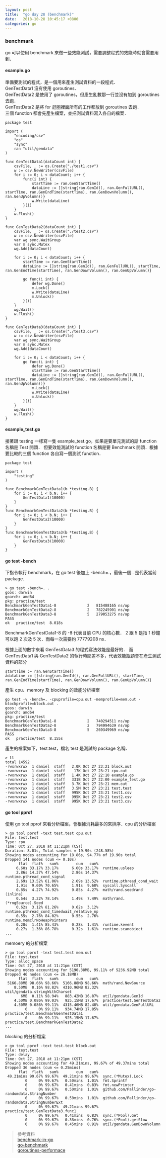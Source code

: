 ```yaml
---
layout: post
title:  "go day 28 (benchmark)"
date:   2018-10-28 10:45:17 +0800
categories: go
---
```


### benchmark
go 可以使用 benchmark 來做一些效能測試，需要調整程式的效能時就會需要用到．

#### example.go
準備要測試的程式，是一個用來產生測試資料的一段程式．  
GenTestData1 沒有使用 goroutines．  
GenTestData2 是使用了 goroutines，但產生亂數那一行並沒有加到 goroutines 去跑．  
GenTestData2 是將 for 迴圈裡面所有的工作都放到 goroutines 去跑．  
三個 function 都會先產生檔案，並把測試資料寫入各自的檔案．  

```
package test

import (
	"encoding/csv"
	"os"
	"sync"
	ran "util/gendata"
)

func GenTestData1(dataCount int) {
	csvFile, _ := os.Create("./test1.csv")
	w := csv.NewWriter(csvFile)
	for i := 0; i < dataCount; i++ {
		func(i int) {
			startTime := ran.GenStartTime()
			dataLine := []string{ran.GenId(), ran.GenFullURL(), startTime, ran.GenEndTime(startTime), ran.GenDownVolumn(), ran.GenUpVolumn()}
			w.Write(dataLine)
		}(i)
	}
	w.Flush()
}

func GenTestData2(dataCount int) {
	csvFile, _ := os.Create("./test2.csv")
	w := csv.NewWriter(csvFile)
	var wg sync.WaitGroup
	var m sync.Mutex
	wg.Add(dataCount)

	for i := 0; i < dataCount; i++ {
		startTime := ran.GenStartTime()
		dataLine := []string{ran.GenId(), ran.GenFullURL(), startTime, ran.GenEndTime(startTime), ran.GenDownVolumn(), ran.GenUpVolumn()}

		go func(i int) {
			defer wg.Done()
			m.Lock()
			w.Write(dataLine)
			m.Unlock()
		}(i)
	}
	wg.Wait()
	w.Flush()
}

func GenTestData3(dataCount int) {
	csvFile, _ := os.Create("./test3.csv")
	w := csv.NewWriter(csvFile)
	var wg sync.WaitGroup
	var m sync.Mutex
	wg.Add(dataCount)

	for i := 0; i < dataCount; i++ {
		go func(i int) {
			defer wg.Done()
			startTime := ran.GenStartTime()
			dataLine := []string{ran.GenId(), ran.GenFullURL(), startTime, ran.GenEndTime(startTime), ran.GenDownVolumn(), ran.GenUpVolumn()}
			m.Lock()
			w.Write(dataLine)
			m.Unlock()
		}(i)
	}
	wg.Wait()
	w.Flush()
}

```

#### example_test.go

接著跟 testing 一樣寫一隻 example_test.go，如果是要單元測試的話 function 名稱是 Test 開頭．
但要效能測試的 function 名稱是要 Benchmark 開頭．根據要比較的三個 function 各自寫一個測試 function．  

```
package test

import (
	"testing"
)

func BenchmarkGenTestData1(b *testing.B) {
	for i := 0; i < b.N; i++ {
		GenTestData1(10000)
	}
}
func BenchmarkGenTestData2(b *testing.B) {
	for i := 0; i < b.N; i++ {
		GenTestData2(10000)
	}
}
func BenchmarkGenTestData3(b *testing.B) {
	for i := 0; i < b.N; i++ {
		GenTestData3(10000)
	}
}

```

#### go test -bench

下指令執行 benchmark，在 go test 後加上 -bench=.，最後一個 . 是代表當前 package．  

```
> go test -bench=. .
goos: darwin
goarch: amd64
pkg: practice/test
BenchmarkGenTestData1-8              2   815488165 ns/op
BenchmarkGenTestData2-8              2   782245901 ns/op
BenchmarkGenTestData3-8              5   279053275 ns/op
PASS
ok   practice/test  8.018s
```

BenchmarkGenTestData1-8 的 -8 代表目前 CPU 的核心數．
2 跟 5 是指 1 秒鐘可以跑 2 次及 5 次．而每一次需要約 77779208 ns．

根據上面的數字來看 GenTestData3 的程式寫法效能是最好的．
而 GenTestData1 與 GenTestData2 的執行時間差不多，代表效能瓶頸會在產生測試資料的部分  

```
startTime := ran.GenStartTime()
ådataLine := []string{ran.GenId(), ran.GenFullURL(), startTime, ran.GenEndTime(startTime), ran.GenDownVolumn(), ran.GenUpVolumn()}
```

產生 cpu、memory 及 blocking 的效能分析檔案  

```
go test -v -bench=. -cpuprofile=cpu.out -memprofile=mem.out -blockprofile=block.out .
goos: darwin
goarch: amd64
pkg: practice/test
BenchmarkGenTestData1-8              2   740294511 ns/op
BenchmarkGenTestData2-8              2   794994639 ns/op
BenchmarkGenTestData3-8              5   269349969 ns/op
PASS
ok   practice/test  8.155s
```

產生的檔案如下，test.test，檔名 test 是測試的 package 名稱．  

```
> ll
total 14592
-rwxrwxrwx  1 daniel  staff   2.0K Oct 27 23:21 block.out
-rwxrwxrwx  1 daniel  staff    17K Oct 27 23:21 cpu.out
-rwxrwxrwx  1 daniel  staff   1.4K Oct 27 22:10 example.go
-rwxrwxrwx  1 daniel  staff   331B Oct 27 22:00 example_test.go
-rwxrwxrwx  1 daniel  staff   3.7K Oct 27 23:21 mem.out
-rwxrwxrwx  1 daniel  staff   3.5M Oct 27 23:21 test.test
-rwxrwxrwx  1 daniel  staff   995K Oct 27 23:21 test1.csv
-rwxrwxrwx  1 daniel  staff   995K Oct 27 23:21 test2.csv
-rwxrwxrwx  1 daniel  staff   995K Oct 27 23:21 test3.csv
```

#### go tool pprof
使用 go tool pprof 來看分析檔案，會根據消耗最多的來排序．cpu 的分析檔案  
```
> go tool pprof -text test.test cpu.out
File: test.test
Type: cpu
Time: Oct 27, 2018 at 11:21pm (CST)
Duration: 8.01s, Total samples = 19.90s (248.58%)
Showing nodes accounting for 18.86s, 94.77% of 19.90s total
Dropped 141 nodes (cum <= 0.10s)
      flat  flat%   sum%        cum   cum%
     6.60s 33.17% 33.17%      6.60s 33.17%  runtime.usleep
     2.86s 14.37% 47.54%      2.86s 14.37%  runtime.pthread_cond_signal
     2.69s 13.52% 61.06%      2.69s 13.52%  runtime.pthread_cond_wait
     1.91s  9.60% 70.65%      1.91s  9.60%  syscall.Syscall
     0.85s  4.27% 74.92%      0.85s  4.27%  math/rand.seedrand (inline)
     0.64s  3.22% 78.14%      1.49s  7.49%  math/rand.(*rngSource).Seed
     0.62s  3.12% 81.26%      0.62s  3.12%  runtime.pthread_cond_timedwait_relative_np
     0.55s  2.76% 84.02%      0.55s  2.76%  runtime.memclrNoHeapPointers
     0.28s  1.41% 85.43%      0.28s  1.41%  runtime.kevent
     0.27s  1.36% 86.78%      0.32s  1.61%  runtime.scanobject
...
```
memoery 的分析檔案  

```
> go tool pprof -text test.test mem.out
File: test.test
Type: alloc_space
Time: Oct 27, 2018 at 11:21pm (CST)
Showing nodes accounting for 5190.38MB, 99.11% of 5236.92MB total
Dropped 46 nodes (cum <= 26.18MB)
      flat  flat%   sum%        cum   cum%
 5166.88MB 98.66% 98.66%  5166.88MB 98.66%  math/rand.NewSource
    8.50MB  0.16% 98.82%  4310.96MB 82.32%  util/gendata.stringWithCharset
       6MB  0.11% 98.94%   883.42MB 16.87%  util/gendata.GenId
    4.50MB 0.086% 99.03%   925.15MB 17.67%  practice/test.GenTestData2
    4.50MB 0.086% 99.11%  4315.46MB 82.40%  util/gendata.GenFullURL
         0     0% 99.11%   934.74MB 17.85%  practice/test.BenchmarkGenTestData1
         0     0% 99.11%   925.15MB 17.67%  practice/test.BenchmarkGenTestData2
...
```

blocking 的分析檔案  

```
> go tool pprof -text test.test block.out
File: test.test
Type: delay
Time: Oct 27, 2018 at 11:21pm (CST)
Showing nodes accounting for 49.21mins, 99.67% of 49.37mins total
Dropped 36 nodes (cum <= 0.25mins)
      flat  flat%   sum%        cum   cum%
 49.21mins 99.67% 99.67%  49.21mins 99.67%  sync.(*Mutex).Lock
         0     0% 99.67%   0.50mins  1.01%  fmt.Sprintf
         0     0% 99.67%   0.41mins  0.83%  fmt.newPrinter
         0     0% 99.67%   0.50mins  1.01%  github.com/Pallinder/go-randomdata.StringNumber
         0     0% 99.67%   0.50mins  1.01%  github.com/Pallinder/go-randomdata.StringNumberExt
         0     0% 99.67%  49.21mins 99.67%  practice/test.GenTestData3.func1
         0     0% 99.67%   0.41mins  0.83%  sync.(*Pool).Get
         0     0% 99.67%   0.38mins  0.76%  sync.(*Pool).getSlow
         0     0% 99.67%   0.45mins  0.91%  util/gendata.GenDownVolumn
```


> 參考資料  
> [benchmark-in-go](https://blog.wu-boy.com/2018/06/how-to-write-benchmark-in-go/)  
> [go-benchmark](https://codertw.com/%E5%89%8D%E7%AB%AF%E9%96%8B%E7%99%BC/391387/)  
> [goroutines-performace](https://mikespook.com/2012/01/goroutine%E6%80%A7%E8%83%BD%E6%B5%8B%E8%AF%95/)  


